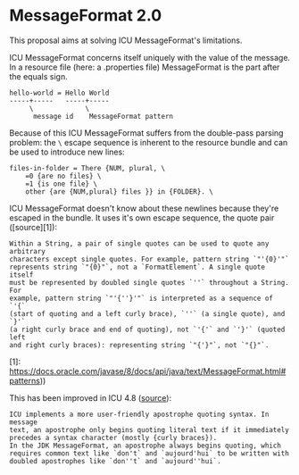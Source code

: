 MessageFormat 2.0
=================

This proposal aims at solving ICU MessageFormat's limitations.

ICU MessageFormat concerns itself uniquely with the value of the message.  In 
a resource file (here: a .properties file) MessageFormat is the part after the 
equals sign.

    hello-world = Hello World
    -----+-----   -----+-----
         \             \
          message id    MessageFormat pattern

Because of this ICU MessageFormat suffers from the double-pass parsing problem: 
the `\` escape sequence is inherent to the resource bundle and can be used to 
introduce new lines:

    files-in-folder = There {NUM, plural, \
        =0 {are no files} \
        =1 {is one file} \
        other {are {NUM,plural} files }} in {FOLDER}. \

ICU MessageFormat doesn't know about these newlines because they're escaped in 
the bundle.  It uses it's own escape sequence, the quote pair ([source][1]):

    Within a String, a pair of single quotes can be used to quote any arbitrary 
    characters except single quotes. For example, pattern string `"'{0}'"` 
    represents string `"{0}"`, not a `FormatElement`. A single quote itself 
    must be represented by doubled single quotes `''` throughout a String. For 
    example, pattern string `"'{''}'"` is interpreted as a sequence of `'{` 
    (start of quoting and a left curly brace), `''` (a single quote), and `}'` 
    (a right curly brace and end of quoting), not `'{'` and `'}'` (quoted left 
    and right curly braces): representing string `"{'}"`, not `"{}"`. 

[1]: https://docs.oracle.com/javase/8/docs/api/java/text/MessageFormat.html#patterns))

This has been improved in ICU 4.8 ([source][2]):

    ICU implements a more user-friendly apostrophe quoting syntax. In message 
    text, an apostrophe only begins quoting literal text if it immediately 
    precedes a syntax character (mostly {curly braces}).
    In the JDK MessageFormat, an apostrophe always begins quoting, which 
    requires common text like `don't` and `aujourd'hui` to be written with 
    doubled apostrophes like `don''t` and `aujourd''hui`.

[2]: http://icu-project.org/apiref/icu4j/com/ibm/icu/text/MessageFormat.html#diffsjdk
